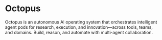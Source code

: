 # Octopus
Octopus is an autonomous AI operating system that orchestrates intelligent agent pods for research, execution, and innovation—across tools, teams, and domains. Build, reason, and automate with multi-agent collaboration.
